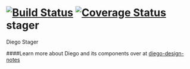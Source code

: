 [![Build Status](https://travis-ci.org/cloudfoundry-incubator/stager.svg?branch=master)](https://travis-ci.org/cloudfoundry-incubator/stager)
[![Coverage Status](https://coveralls.io/repos/cloudfoundry-incubator/stager/badge.png?branch=HEAD)](https://coveralls.io/r/cloudfoundry-incubator/stager?branch=HEAD)
stager
======

Diego Stager

####Learn more about Diego and its components over at [diego-design-notes](https://github.com/cloudfoundry-incubator/diego-design-notes)
